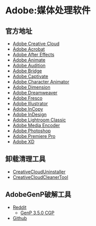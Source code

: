 # Adobe:媒体处理软件
## 官方地址
- [Adobe Creative Cloud](https://creativecloud.adobe.com/apps/download/creative-cloud)
- [Adobe Acrobat]()
- [Adobe After Effects]()
- [Adobe Animate]()
- [Adobe Audition]()
- [Adobe Bridge]()
- [Adobe Captivate]()
- [Adobe Character Animator]()
- [Adobe Dimension]()
- [Adobe Dreamweaver]()
- [Adobe Fresco]()
- [Adobe Illustrator]()
- [Adobe InCopy]()
- [Adobe InDesign]()
- [Adobe Lightroom Classic]()
- [Adobe Media Encoder]()
- [Adobe Photoshop]()
- [Adobe Premiere Pro]()
- [Adobe XD]()

## 卸载清理工具
- [CreativeCloudUninstaller](https://helpx.adobe.com/content/dam/help/en/creative-cloud/help/uninstall-creative-cloud-desktop-app/uninstaller_latest/creative_cloud_uninstallerwin.zip)
- [CreativeCloudCleanerTool](https://swupmf.adobe.com/webfeed/CleanerTool/win/AdobeCreativeCloudCleanerTool.exe)

## AdobeGenP破解工具
- [Reddit](https://www.reddit.com/r/GenP/wiki/redditgenpguides/)
  - [GenP 3.5.0 CGP](https://www.mediafire.com/file/1wdgln0hniyirgi/GenP.v3.5.0-CGP.zip/file)
- [Github](https://github.com/wangzhenjjcn/AdobeGenp)